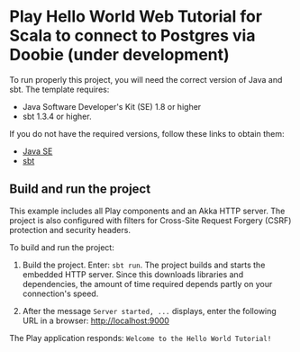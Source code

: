 # Play Hello World Web Tutorial for Scala to connect to Postgres via Doobie (under development)

To run properly this project, you will need the correct version of Java and sbt. The template requires:

* Java Software Developer's Kit (SE) 1.8 or higher
* sbt 1.3.4 or higher.

If you do not have the required versions, follow these links to obtain them:

* [Java SE](http://www.oracle.com/technetwork/java/javase/downloads/index.html)
* [sbt](http://www.scala-sbt.org/download.html)

## Build and run the project

This example includes all Play components and an Akka HTTP server. 
The project is also configured with filters for Cross-Site Request Forgery (CSRF) protection and security headers.

To build and run the project:

1. Build the project. Enter: `sbt run`. The project builds and starts the embedded HTTP server. Since this downloads libraries and dependencies, the amount of time required depends partly on your connection's speed.

3. After the message `Server started, ...` displays, enter the following URL in a browser: <http://localhost:9000>

The Play application responds: `Welcome to the Hello World Tutorial!`
